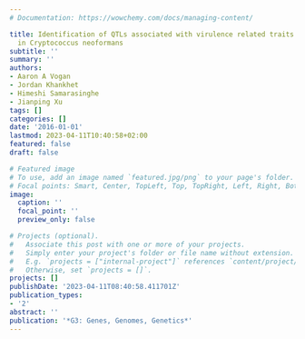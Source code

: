 ```yaml
---
# Documentation: https://wowchemy.com/docs/managing-content/

title: Identification of QTLs associated with virulence related traits and drug resistance
  in Cryptococcus neoformans
subtitle: ''
summary: ''
authors:
- Aaron A Vogan
- Jordan Khankhet
- Himeshi Samarasinghe
- Jianping Xu
tags: []
categories: []
date: '2016-01-01'
lastmod: 2023-04-11T10:40:58+02:00
featured: false
draft: false

# Featured image
# To use, add an image named `featured.jpg/png` to your page's folder.
# Focal points: Smart, Center, TopLeft, Top, TopRight, Left, Right, BottomLeft, Bottom, BottomRight.
image:
  caption: ''
  focal_point: ''
  preview_only: false

# Projects (optional).
#   Associate this post with one or more of your projects.
#   Simply enter your project's folder or file name without extension.
#   E.g. `projects = ["internal-project"]` references `content/project/deep-learning/index.md`.
#   Otherwise, set `projects = []`.
projects: []
publishDate: '2023-04-11T08:40:58.411701Z'
publication_types:
- '2'
abstract: ''
publication: '*G3: Genes, Genomes, Genetics*'
---
```

